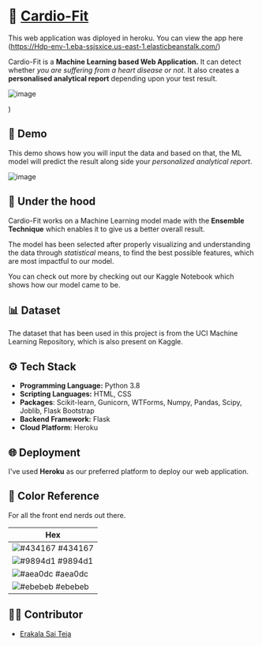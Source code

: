 
# 💜 [Cardio-Fit](https://https://hdpsai09.herokuapp.com//)

This web application was diployed in heroku.
You can view the app here (https://Hdp-env-1.eba-ssjsxice.us-east-1.elasticbeanstalk.com/)

Cardio-Fit is a **Machine Learning based Web Application.** It can detect whether *you are suffering from a heart disease or not*. It also creates a **personalised analytical report** depending upon your test result.

![image](https://user-images.githubusercontent.com/91062397/164166782-e5297427-78f6-4456-b870-9dd3cfa2b218.png)

)


## 🎥 Demo
This demo shows how you will input the data and based on that, the ML model will predict the result along side your *personalized analytical report*.

![image](https://user-images.githubusercontent.com/91062397/164166940-4e1a9dc1-92c4-48e4-b444-6b00d02f16a2.png)


## 🤖 Under the hood

Cardio-Fit works on a Machine Learning model made with the **Ensemble Technique** which enables it to give us a better overall result.

The model has been selected after properly visualizing and understanding the data through *statistical* means, to find the best possible features, which are most impactful to our model.

You can check out more by checking out our Kaggle Notebook which shows how our model came to be.
## 📊 Dataset

The dataset that has been used in this project is from the UCI Machine Learning Repository, which is also present on Kaggle.


  
## ⚙️ Tech Stack

- **Programming Language:** Python 3.8
- **Scripting Languages:** HTML, CSS
- **Packages**: Scikit-learn, Gunicorn, WTForms, Numpy, Pandas, Scipy, Joblib, Flask Bootstrap
- **Backend Framework:** Flask
- **Cloud Platform**: Heroku

## 🌐 Deployment

I've used **Heroku** as our preferred platform to deploy our web application.

  ## 🎨 Color Reference

For all the front end nerds out there.

|Hex                                                             |
|----------------------------------------------------------------|
|![#434167](https://via.placeholder.com/10/434167?text=+) #434167 |
|![#9894d1](https://via.placeholder.com/10/9894d1?text=+) #9894d1 |
|![#aea0dc](https://via.placeholder.com/10/aea0dc?text=+) #aea0dc |
|![#ebebeb](https://via.placeholder.com/10/ebebeb?text=+) #ebebeb |


## 👨‍💻 Contributor

- [Erakala Sai Teja](https://github.com/SaiTeja0501/)

  
